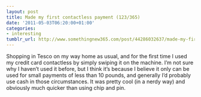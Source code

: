 ```yaml
---
layout: post
title: Made my first contactless payment (123/365)
date: '2011-05-03T06:20:00+01:00'
categories:
- interesting
tumblr_url: http://www.somethingnew365.com/post/44286032637/made-my-first-contactless-payment-123365
---
```

Shopping in Tesco on my way home as usual, and for the first time I used my credit card contactless by simply swiping it on the machine.
I’m not sure why I haven’t used it before, but I think it’s because I believe it only can be used for small payments of less than 10 pounds, and generally I’d probably use cash in those circumstances. It was pretty cool (in a nerdy way) and obviously much quicker than using chip and pin.

